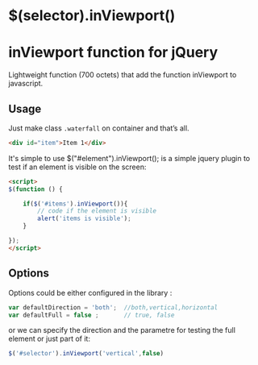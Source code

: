 $(selector).inViewport()
==========

# inViewport function for jQuery

Lightweight function (700 octets) that add the function inViewport to javascript.

## Usage

Just make class `.waterfall` on container and that’s all.
```html
<div id="item">Item 1</div>
```
 It's simple to use $("#element").inViewport();  is a simple jquery plugin to test if an element is visible on the screen: 
```html
<script>
$(function () {

	if($('#items').inViewport()){
		// code if the element is visible
		alert('items is visible');
	}

});
</script>
```

## Options

Options could be either configured in the library :
```javascript
var defaultDirection = 'both';  //both,vertical,horizontal
var defaultFull = false ;       // true, false
```

or we can specify the direction and the parametre for testing the full element or just part of it:
```javascript
$('#selector').inViewport('vertical',false)
```
